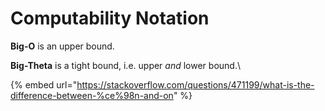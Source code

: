 # Computability Notation

**Big-O** is an upper bound.

**Big-Theta** is a tight bound, i.e. upper _and_ lower bound.\


{% embed url="https://stackoverflow.com/questions/471199/what-is-the-difference-between-%ce%98n-and-on" %}

